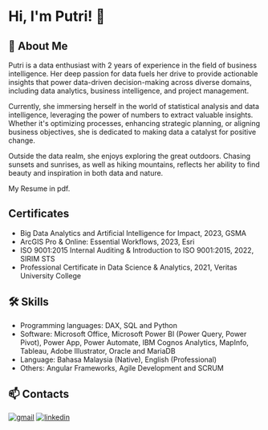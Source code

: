 # Hi, I'm Putri! 👋


## 🚀 About Me
Putri is a data enthusiast with 2 years of experience in the field of business intelligence. Her deep passion for data fuels her drive to provide actionable insights that power data-driven decision-making across diverse domains, including data analytics, business intelligence, and project management.

Currently, she immersing herself in the world of statistical analysis and data intelligence, leveraging the power of numbers to extract valuable insights. Whether it's optimizing processes, enhancing strategic planning, or aligning business objectives, she is dedicated to making data a catalyst for positive change.

Outside the data realm, she enjoys exploring the great outdoors. Chasing sunsets and sunrises, as well as hiking mountains, reflects her ability to find beauty and inspiration in both data and nature.

My Resume in pdf.


## Certificates

 - Big Data Analytics and Artificial Intelligence for Impact, 2023, GSMA
 - ArcGIS Pro & Online: Essential Workflows, 2023, Esri
 - ISO 9001:2015 Internal Auditing & Introduction to ISO 9001:2015, 2022, SIRIM STS
 - Professional Certificate in Data Science & Analytics, 2021, Veritas University College
## 🛠 Skills
- Programming languages: DAX, SQL and Python
- Software: Microsoft Office, Microsoft Power BI (Power Query, Power Pivot), Power App, Power Automate, IBM Cognos Analytics, MapInfo, Tableau, Adobe Illustrator, Oracle and MariaDB
- Language: Bahasa Malaysia (Native), English (Professional)
- Others: Angular Frameworks, Agile Development and SCRUM


## 📫 Contacts

[![gmail](https://img.shields.io/badge/gmail-EA4335?style=for-the-badge&logo=ko-fi&logoColor=white)](mailto:putrinursyarfa@gmail.com)
[![linkedin](https://img.shields.io/badge/linkedin-0A66C2?style=for-the-badge&logo=linkedin&logoColor=white)](https://www.linkedin.com/in/nursyarfa/)


